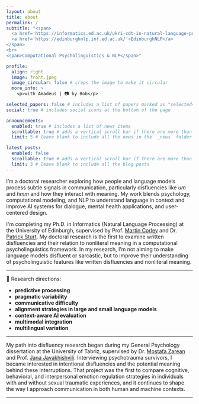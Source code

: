 ```yaml
---
layout: about
title: about
permalink: /
subtitle: "<span>
  <a href='https://informatics.ed.ac.uk/ukri-cdt-in-natural-language-processing'>UKRI CDT in NLP</a> | 
  <a href='https://edinburghnlp.inf.ed.ac.uk/'>EdinburghNLP</a>
</span>
<br>
<span>Computational Psycholinguistics & NLP</span>"

profile:
  align: right
  image: front.jpeg
  image_circular: false # crops the image to make it circular
  more_info: >
    <p>with Amadeus | 📷 by Bob</p>

selected_papers: false # includes a list of papers marked as "selected={true}"
social: true # includes social icons at the bottom of the page

announcements:
  enabled: true # includes a list of news items
  scrollable: true # adds a vertical scroll bar if there are more than 3 news items
  limit: 5 # leave blank to include all the news in the `_news` folder

latest_posts:
  enabled: false
  scrollable: true # adds a vertical scroll bar if there are more than 3 new posts items
  limit: 3 # leave blank to include all the blog posts
---
```




I’m a doctoral researcher exploring how people and language models process subtle signals in communication, particularly disfluencies like *um* and *hmm* and how they interact with meaning. My work blends psychology, computational modeling, and NLP to understand language in context and improve AI systems for dialogue, mental health applications, and user-centered design.

I'm completing my Ph.D. in Informatics (Natural Language Processing) at the University of Edinburgh, supervised by Prof. [Martin Corley](https://martincorley.org/) and Dr. [Patrick Sturt](https://scholar.google.co.uk/citations?user=tINgWG4AAAAJ&hl=en). My doctoral research is the first to examine written disfluencies and their relation to nonliteral meaning in a computational psycholinguistics framework. In my research, I’m not aiming to make language models disfluent or sarcastic, but to improve their understanding of psycholinguistic features like written disfluencies and nonliteral meaning.

---

🧭 Research directions:

- **predictive processing**
- **pragmatic variability**
- **communicative difficulty**
- **alignment strategies in large and small language models**
- **context-aware AI evaluation**
- **multimodal integration**
- **multilingual variation**

---

My path into disfluency research began during my General Psychology dissertation at the University of Tabriz, supervised by Dr. [Mostafa Zarean](https://scholar.google.com/citations?user=F1SRyf8AAAAJ&hl=en) and Prof. [Jana Javakhishvili](https://scholar.google.com/citations?user=VkFUS-wAAAAJ&hl=en). Interviewing psychotrauma survivors, I became interested in intentional disfluencies and the potential meaning behind these interruptions. That project was the first to compare cognitive, behavioral, and interpersonal emotion regulation strategies in individuals with and without sexual traumatic experiences, and it continues to shape the way I approach communication in both human and machine contexts.

---
